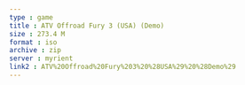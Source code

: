 ```yaml
---
type : game
title : ATV Offroad Fury 3 (USA) (Demo)
size : 273.4 M
format : iso
archive : zip
server : myrient
link2 : ATV%20Offroad%20Fury%203%20%28USA%29%20%28Demo%29
---
```

